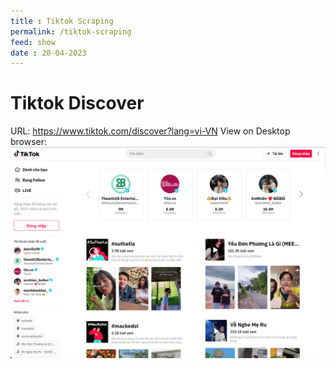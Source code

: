 ```yaml
---
title : Tiktok Scraping
permalink: /tiktok-scraping
feed: show
date : 20-04-2023
---
```


# Tiktok Discover
URL: https://www.tiktok.com/discover?lang=vi-VN
View on Desktop browser: 
![](src/Pasted%20image%2020230420232258.png)


